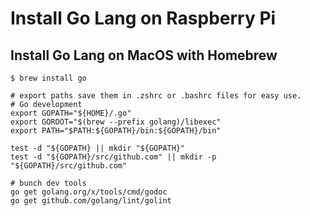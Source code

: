 Install Go Lang on Raspberry Pi
===============================

Install Go Lang on MacOS with Homebrew
--------------------------------------
```
$ brew install go 

# export paths save them in .zshrc or .bashrc files for easy use.
# Go development 
export GOPATH="${HOME}/.go"
export GOROOT="$(brew --prefix golang)/libexec"
export PATH="$PATH:${GOPATH}/bin:${GOPATH}/bin"

test -d "${GOPATH} || mkdir "${GOPATH}"
test -d "${GOPATH}/src/github.com" || mkdir -p "${GOPATH}/src/github.com"

# bunch dev tools 
go get golang.org/x/tools/cmd/godoc
go get github.com/golang/lint/golint
```